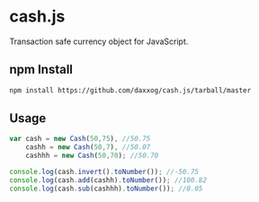 cash.js
=======

Transaction safe currency object for JavaScript.

npm Install
-----------
```bash
npm install https://github.com/daxxog/cash.js/tarball/master
```

Usage
-------------
```javascript
var cash = new Cash(50,75), //50.75
    cashh = new Cash(50,7), //50.07
    cashhh = new Cash(50,70); //50.70

console.log(cash.invert().toNumber()); //-50.75
console.log(cash.add(cashh).toNumber()); //100.82
console.log(cash.sub(cashhh).toNumber()); //0.05
```